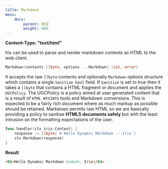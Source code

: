```yaml
---
title: Markdown
menu:
    docs:
        parent: 响应
        weight: 400
---
```


**Content-Type: "text/html"**

Iris can be used to parse and render markdown contents as HTML to the web client.

```go
Markdown(contents []byte, options ...Markdown) (int, error)
```

It accepts the raw `[]byte` contents and optionally `Markdown` options structure which contains a single `Sanitize bool` field.  If `Sanitize` is set to true then it takes a `[]byte` that contains a HTML fragment or document and applies the `UGCPolicy`. The UGCPolicy is a policy aimed at user generated content that is a result of `HTML WYSIWYG` tools and Markdown conversions. This is expected to be a fairly rich document where as much markup as possible should be retained. Markdown permits raw HTML so we are basically providing a policy to sanitise **HTML5 documents safely** but with the
least intrusion on the formatting expectations of the user.

```go
func handler(ctx iris.Context) {
    response := []byte(`# Hello Dynamic Markdown -- Iris`)
    ctx.Markdown(response)
}
```

**Result**

```html
<h1>Hello Dynamic Markdown &ndash; Iris</h1>
```

